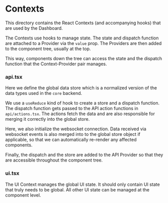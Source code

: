 # Contexts

This directory contains the React Contexts (and accompanying hooks) that are used by the Dashboard.

The Contexts use hooks to manage state. The state and dispatch function are attached to a Provider via the `value` prop. The Providers are then added to the component tree, usually at the top.

This way, components down the tree can access the state and the dispatch function that the Context-Provider pair manages.

### api.tsx

Here we define the global data store which is a normalized version of the data types used in the `core` backend.

We use a `useReduce` kind of hook to create a store and a dispatch function. The dispatch function gets passed to the API action functions in `api/actions.tsx`. The actions fetch the data and are also responsible for merging it correctly into the global store.

Here, we also initialize the websocket connection. Data received via websocket events is also merged into to the global store object if applicable, so that we can automatically re-render any affected components.

Finally, the dispatch and the store are added to the API Provider so that they are accessible throughout the component tree.

### ui.tsx

The UI Context manages the global UI state. It should only contain UI state that truly needs to be global. All other UI state can be managed at the component level.
